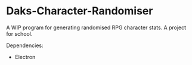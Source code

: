 # Daks-Character-Randomiser
A WIP program for generating randomised RPG character stats. A project for school.

Dependencies:
- Electron
